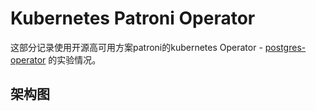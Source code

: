 # Kubernetes Patroni Operator


这部分记录使用开源高可用方案patroni的kubernetes Operator - [postgres-operator](https://github.com/zalando/postgres-operator.git) 的实验情况。


## 架构图


